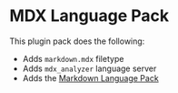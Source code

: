 # MDX Language Pack

This plugin pack does the following:

- Adds `markdown.mdx` filetype
- Adds `mdx_analyzer` language server
- Adds the [Markdown Language Pack](https://github.com/AstroNvim/astrocommunity/tree/main/lua/astrocommunity/pack/markdown)
